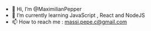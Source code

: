 - 👋 Hi, I’m @MaximilianPepper
- 🌱 I’m currently learning JavaScript , React and NodeJS
- 📫 How to reach me : massi.pepe.c@gmail.com

